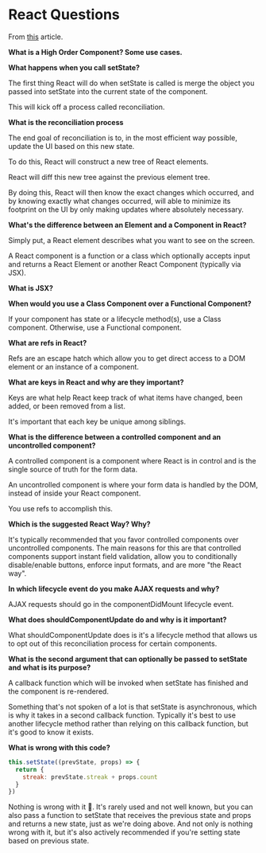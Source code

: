 # React Questions

From [this](https://dev.to/tylermcginnis/react-interview-questions) article.

**What is a High Order Component? Some use cases.**


**What happens when you call setState?**

The first thing React will do when setState is called is merge the object you passed into setState into the current state of the component.

This will kick off a process called reconciliation.

**What is the reconciliation process**

The end goal of reconciliation is to, in the most efficient way possible, update the UI based on this new state.

To do this, React will construct a new tree of React elements.

React will diff this new tree against the previous element tree.

By doing this, React will then know the exact changes which occurred, and by knowing exactly what changes occurred, will able to minimize its footprint on the UI by only making updates where absolutely necessary.

**What's the difference between an Element and a Component in React?**

Simply put, a React element describes what you want to see on the screen.

A React component is a function or a class which optionally accepts input and returns a React Element or another React Component (typically via JSX).

**What is JSX?**

**When would you use a Class Component over a Functional Component?**

If your component has state or a lifecycle method(s), use a Class component. Otherwise, use a Functional component.

**What are refs in React?**

Refs are an escape hatch which allow you to get direct access to a DOM element or an instance of a component.

**What are keys in React and why are they important?**

Keys are what help React keep track of what items have changed, been added, or been removed from a list.

It's important that each key be unique among siblings.

**What is the difference between a controlled component and an uncontrolled component?**

A controlled component is a component where React is in control and is the single source of truth for the form data.

An uncontrolled component is where your form data is handled by the DOM, instead of inside your React component.

You use refs to accomplish this.

**Which is the suggested React Way? Why?**

It's typically recommended that you favor controlled components over uncontrolled components. The main reasons for this are that controlled components support instant field validation, allow you to conditionally disable/enable buttons, enforce input formats, and are more "the React way".

**In which lifecycle event do you make AJAX requests and why?**

AJAX requests should go in the componentDidMount lifecycle event.

**What does shouldComponentUpdate do and why is it important?**

What shouldComponentUpdate does is it's a lifecycle method that allows us to opt out of this reconciliation process for certain components.

**What is the second argument that can optionally be passed to setState and what is its purpose?**

A callback function which will be invoked when setState has finished and the component is re-rendered.

Something that's not spoken of a lot is that setState is asynchronous, which is why it takes in a second callback function. Typically it's best to use another lifecycle method rather than relying on this callback function, but it's good to know it exists.

**What is wrong with this code?**

```javascript
this.setState((prevState, props) => {
  return {
    streak: prevState.streak + props.count
  }
})
```

Nothing is wrong with it 🙂. It's rarely used and not well known, but you can also pass a function to setState that receives the previous state and props and returns a new state, just as we're doing above. And not only is nothing wrong with it, but it's also actively recommended if you're setting state based on previous state.
